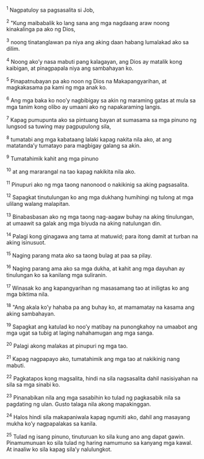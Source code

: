 <sup>1</sup>
Nagpatuloy sa pagsasalita si Job, 

<sup>2</sup>
"Kung maibabalik ko lang sana ang mga nagdaang araw noong kinakalinga pa ako ng Dios, 

<sup>3</sup>
noong tinatanglawan pa niya ang aking daan habang lumalakad ako sa dilim. 

<sup>4</sup>
Noong akoʼy nasa mabuti pang kalagayan, ang Dios ay matalik kong kaibigan, at pinagpapala niya ang sambahayan ko. 

<sup>5</sup>
Pinapatnubayan pa ako noon ng Dios na Makapangyarihan, at magkakasama pa kami ng mga anak ko. 

<sup>6</sup>
Ang mga baka ko nooʼy nagbibigay sa akin ng maraming gatas at mula sa mga tanim kong olibo ay umaani ako ng napakaraming langis. 

<sup>7</sup>
Kapag pumupunta ako sa pintuang bayan at sumasama sa mga pinuno ng lungsod sa tuwing may pagpupulong sila, 

<sup>8</sup>
tumatabi ang mga kabataang lalaki kapag nakita nila ako, at ang matatandaʼy tumatayo para magbigay galang sa akin. 

<sup>9</sup>
Tumatahimik kahit ang mga pinuno 

<sup>10</sup>
at ang mararangal na tao kapag nakikita nila ako. 

<sup>11</sup>
Pinupuri ako ng mga taong nanonood o nakikinig sa aking pagsasalita. 

<sup>12</sup>
Sapagkat tinutulungan ko ang mga dukhang humihingi ng tulong at mga ulilang walang malapitan. 

<sup>13</sup>
Binabasbasan ako ng mga taong nag-aagaw buhay na aking tinulungan, at umaawit sa galak ang mga biyuda na aking natulungan din. 

<sup>14</sup>
Palagi kong ginagawa ang tama at matuwid; para itong damit at turban na aking isinusuot. 

<sup>15</sup>
Naging parang mata ako sa taong bulag at paa sa pilay. 

<sup>16</sup>
Naging parang ama ako sa mga dukha, at kahit ang mga dayuhan ay tinulungan ko sa kanilang mga suliranin. 

<sup>17</sup>
Winasak ko ang kapangyarihan ng masasamang tao at iniligtas ko ang mga biktima nila. 

<sup>18</sup>
"Ang akala koʼy hahaba pa ang buhay ko, at mamamatay na kasama ang aking sambahayan. 

<sup>19</sup>
Sapagkat ang katulad ko nooʼy matibay na punongkahoy na umaabot ang mga ugat sa tubig at laging nahahamugan ang mga sanga. 

<sup>20</sup>
Palagi akong malakas at pinupuri ng mga tao. 

<sup>21</sup>
Kapag nagpapayo ako, tumatahimik ang mga tao at nakikinig nang mabuti. 

<sup>22</sup>
Pagkatapos kong magsalita, hindi na sila nagsasalita dahil nasisiyahan na sila sa mga sinabi ko. 

<sup>23</sup>
Pinanabikan nila ang mga sasabihin ko tulad ng pagkasabik nila sa pagdating ng ulan. Gusto talaga nila akong mapakinggan. 

<sup>24</sup>
Halos hindi sila makapaniwala kapag ngumiti ako, dahil ang masayang mukha koʼy nagpapalakas sa kanila. 

<sup>25</sup>
Tulad ng isang pinuno, tinuturuan ko sila kung ano ang dapat gawin. Pinamumunuan ko sila tulad ng haring namumuno sa kanyang mga kawal. At inaaliw ko sila kapag silaʼy nalulungkot.
